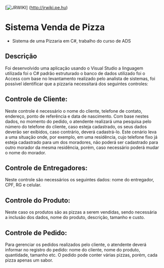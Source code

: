 [![JRWIKI](http://jrwiki.pe.hu/wp-content/uploads/2016/05/logo.png)] (http://jrwiki.pe.hu)

# Sistema Venda de Pizza
- Sistema de uma Pizzaria em C#, trabalho do curso de ADS

Descrição
---------

Foi desenvolvido uma aplicação usando o Visual Studio a linguagem utilizada foi o C# padrão estruturado o banco de dados utilizado foi o Access com base no levantamento realizado pelo analista de sistemas, foi possível identificar que a pizzaria necessitará dos seguintes controles:

Controle de Cliente:
-------------------
Neste controle é necessário o nome do cliente, telefone de contato, endereço, ponto de referência e data de nascimento. Com base nestes dados, no momento do pedido, o atendente realizará uma pesquisa pelo número do telefone do cliente, caso esteja cadastrado, os seus dados deverão ser exibidos, caso contrário, deverá cadastrá-lo. Este cenário leva a uma situação onde, por exemplo, em uma residência, cujo telefone fixo já esteja cadastrado para um dos moradores, não poderá ser cadastrado para outro morador da mesma residência, porém, caso necessário poderá mudar o nome do morador.

Controle de Entregadores:
-------------------------
Neste controle são necessários os seguintes dados: nome do entregador, CPF, RG e celular.

Controle do Produto:
--------------------
Neste caso os produtos são as pizzas a serem vendidas, sendo necessária a inclusão dos dados, nome do produto, descrição, tamanho e custo.

Controle de Pedido:
-------------------
Para gerenciar os pedidos realizados pelo cliente, o atendente deverá informar no registro do pedido: nome do cliente, nome do produto, quantidade, tamanho etc. O pedido pode conter várias pizzas, porém, cada pizza apenas um sabor.
